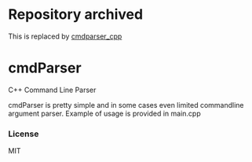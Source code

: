 # Repository archived
This is replaced by [cmdparser_cpp](https://github.com/oskarirauta/cmdparser_cpp)

# cmdParser
C++ Command Line Parser

cmdParser is pretty simple and in some cases even limited commandline argument parser.
Example of usage is provided in main.cpp

### License
MIT
